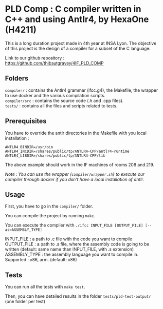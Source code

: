# PLD Comp : C compiler written in C++ and using Antlr4, by HexaOne (H4211)

This is a long duration project made in 4th year at INSA Lyon.
The objective of this project is the design of a compiler for a subset of the C language.

Link to our github repository : https://github.com/thibautgravey/4IF_PLD_COMP

## Folders

`compiler/` : contains the Antlr4 grammar (ifcc.g4), the Makefile, the wrapper to use docker and the various compilation scripts.<br>
`compiler/src` : contains the source code (.h and .cpp files).<br>
`tests/` : contains all the files and scripts related to tests.<br>

## Prerequisites

You have to override the antlr directories in the Makefile with you local installation :

`ANTLR4_BINDIR=/usr/bin`<br>
`ANTLR4_INCDIR=/shares/public/tp/ANTLR4-CPP/antlr4-runtime `<br>
`ANTLR4_LIBDIR=/shares/public/tp/ANTLR4-CPP/lib`<br>

The above example should work in the IF machines of rooms 208 and 219.

_Note : You can use the wrapper (`compiler/wrapper.sh`) to execute our compiler through docker if you don't have a local installation of antlr._

## Usage

First, you have to go in the `compiler/` folder.

You can compile the project by running `make`.

You can execute the compiler with `./ifcc INPUT_FILE [OUTPUT_FILE] [--as=ASSEMBLY_TYPE]`

INPUT_FILE : a path to .c file with the code you want to compile<br>
OUTPUT_FILE : a path to .s file, where the assembly code is going to be written (default: same name than INPUT_FILE, with .s extension)<br>
ASSEMBLY_TYPE : the assembly language you want to compile in. Supported : x86, arm. (default: x86)<br>

## Tests

You can run all the tests with `make test`.

Then, you can have detailed results in the folder `tests/pld-test-output/` (one folder per test)
